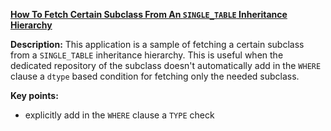 **[How To Fetch Certain Subclass From An `SINGLE_TABLE` Inheritance Hierarchy](https://github.com/andreipall/Spring-Boot-JPA/tree/master/HibernateSpringBootSpecificSubclassFromInheritance)**

**Description:** This application is a sample of fetching a certain subclass from a `SINGLE_TABLE` inheritance hierarchy. This is useful when the dedicated repository of the subclass doesn't automatically add in the `WHERE` clause a `dtype` based condition for fetching only the needed subclass.

**Key points:**
- explicitly add in the `WHERE` clause a `TYPE` check 
